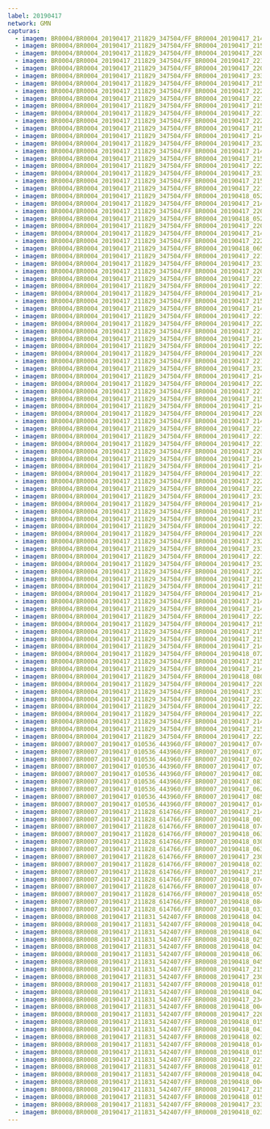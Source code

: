 ```yaml
---
label: 20190417
network: GMN
capturas:
  - imagem: BR0004/BR0004_20190417_211829_347504/FF_BR0004_20190417_214634_113_0029440.fits_maxpixel.jpg
  - imagem: BR0004/BR0004_20190417_211829_347504/FF_BR0004_20190417_215258_018_0036352.fits_maxpixel.jpg
  - imagem: BR0004/BR0004_20190417_211829_347504/FF_BR0004_20190417_220203_108_0046336.fits_maxpixel.jpg
  - imagem: BR0004/BR0004_20190417_211829_347504/FF_BR0004_20190417_221847_418_0063744.fits_maxpixel.jpg
  - imagem: BR0004/BR0004_20190417_211829_347504/FF_BR0004_20190417_220319_014_0047616.fits_maxpixel.jpg
  - imagem: BR0004/BR0004_20190417_211829_347504/FF_BR0004_20190417_233313_578_0097024.fits_maxpixel.jpg
  - imagem: BR0004/BR0004_20190417_211829_347504/FF_BR0004_20190417_215745_686_0041472.fits_maxpixel.jpg
  - imagem: BR0004/BR0004_20190417_211829_347504/FF_BR0004_20190417_222354_154_0068864.fits_maxpixel.jpg
  - imagem: BR0004/BR0004_20190417_211829_347504/FF_BR0004_20190417_221633_709_0061440.fits_maxpixel.jpg
  - imagem: BR0004/BR0004_20190417_211829_347504/FF_BR0004_20190417_215056_937_0034048.fits_maxpixel.jpg
  - imagem: BR0004/BR0004_20190417_211829_347504/FF_BR0004_20190417_221621_028_0061184.fits_maxpixel.jpg
  - imagem: BR0004/BR0004_20190417_211829_347504/FF_BR0004_20190417_222734_737_0072960.fits_maxpixel.jpg
  - imagem: BR0004/BR0004_20190417_211829_347504/FF_BR0004_20190417_215107_843_0034304.fits_maxpixel.jpg
  - imagem: BR0004/BR0004_20190417_211829_347504/FF_BR0004_20190417_214457_075_0027648.fits_maxpixel.jpg
  - imagem: BR0004/BR0004_20190417_211829_347504/FF_BR0004_20190417_232813_838_0091136.fits_maxpixel.jpg
  - imagem: BR0004/BR0004_20190417_211829_347504/FF_BR0004_20190417_214855_019_0032000.fits_maxpixel.jpg
  - imagem: BR0004/BR0004_20190417_211829_347504/FF_BR0004_20190417_215202_888_0035328.fits_maxpixel.jpg
  - imagem: BR0004/BR0004_20190417_211829_347504/FF_BR0004_20190417_222251_397_0067840.fits_maxpixel.jpg
  - imagem: BR0004/BR0004_20190417_211829_347504/FF_BR0004_20190417_233253_167_0096512.fits_maxpixel.jpg
  - imagem: BR0004/BR0004_20190417_211829_347504/FF_BR0004_20190417_215851_673_0042752.fits_maxpixel.jpg
  - imagem: BR0004/BR0004_20190417_211829_347504/FF_BR0004_20190417_221051_051_0055296.fits_maxpixel.jpg
  - imagem: BR0004/BR0004_20190417_211829_347504/FF_BR0004_20190418_052716_045_0468480.fits_maxpixel.jpg
  - imagem: BR0004/BR0004_20190417_211829_347504/FF_BR0004_20190417_214342_412_0026112.fits_maxpixel.jpg
  - imagem: BR0004/BR0004_20190417_211829_347504/FF_BR0004_20190417_220417_745_0048640.fits_maxpixel.jpg
  - imagem: BR0004/BR0004_20190417_211829_347504/FF_BR0004_20190418_052702_933_0468224.fits_maxpixel.jpg
  - imagem: BR0004/BR0004_20190417_211829_347504/FF_BR0004_20190417_220405_864_0048384.fits_maxpixel.jpg
  - imagem: BR0004/BR0004_20190417_211829_347504/FF_BR0004_20190417_214529_997_0028160.fits_maxpixel.jpg
  - imagem: BR0004/BR0004_20190417_211829_347504/FF_BR0004_20190417_222426_495_0069632.fits_maxpixel.jpg
  - imagem: BR0004/BR0004_20190417_211829_347504/FF_BR0004_20190418_065125_549_0534528.fits_maxpixel.jpg
  - imagem: BR0004/BR0004_20190417_211829_347504/FF_BR0004_20190417_221317_269_0058112.fits_maxpixel.jpg
  - imagem: BR0004/BR0004_20190417_211829_347504/FF_BR0004_20190417_233519_788_0099328.fits_maxpixel.jpg
  - imagem: BR0004/BR0004_20190417_211829_347504/FF_BR0004_20190417_220119_414_0045568.fits_maxpixel.jpg
  - imagem: BR0004/BR0004_20190417_211829_347504/FF_BR0004_20190417_221338_727_0058368.fits_maxpixel.jpg
  - imagem: BR0004/BR0004_20190417_211829_347504/FF_BR0004_20190417_221610_609_0060928.fits_maxpixel.jpg
  - imagem: BR0004/BR0004_20190417_211829_347504/FF_BR0004_20190417_214833_575_0031488.fits_maxpixel.jpg
  - imagem: BR0004/BR0004_20190417_211829_347504/FF_BR0004_20190417_215118_858_0034560.fits_maxpixel.jpg
  - imagem: BR0004/BR0004_20190417_211829_347504/FF_BR0004_20190417_214132_275_0023808.fits_maxpixel.jpg
  - imagem: BR0004/BR0004_20190417_211829_347504/FF_BR0004_20190417_221918_207_0064256.fits_maxpixel.jpg
  - imagem: BR0004/BR0004_20190417_211829_347504/FF_BR0004_20190417_222416_123_0069376.fits_maxpixel.jpg
  - imagem: BR0004/BR0004_20190417_211829_347504/FF_BR0004_20190417_221537_857_0060416.fits_maxpixel.jpg
  - imagem: BR0004/BR0004_20190417_211829_347504/FF_BR0004_20190417_214611_927_0028928.fits_maxpixel.jpg
  - imagem: BR0004/BR0004_20190417_211829_347504/FF_BR0004_20190417_222446_977_0069888.fits_maxpixel.jpg
  - imagem: BR0004/BR0004_20190417_211829_347504/FF_BR0004_20190417_220308_630_0047360.fits_maxpixel.jpg
  - imagem: BR0004/BR0004_20190417_211829_347504/FF_BR0004_20190417_221225_747_0057088.fits_maxpixel.jpg
  - imagem: BR0004/BR0004_20190417_211829_347504/FF_BR0004_20190417_232905_466_0092160.fits_maxpixel.jpg
  - imagem: BR0004/BR0004_20190417_211829_347504/FF_BR0004_20190417_214228_005_0024832.fits_maxpixel.jpg
  - imagem: BR0004/BR0004_20190417_211829_347504/FF_BR0004_20190417_222456_772_0070144.fits_maxpixel.jpg
  - imagem: BR0004/BR0004_20190417_211829_347504/FF_BR0004_20190417_221411_899_0058880.fits_maxpixel.jpg
  - imagem: BR0004/BR0004_20190417_211829_347504/FF_BR0004_20190417_215152_259_0035072.fits_maxpixel.jpg
  - imagem: BR0004/BR0004_20190417_211829_347504/FF_BR0004_20190417_214540_557_0028416.fits_maxpixel.jpg
  - imagem: BR0004/BR0004_20190417_211829_347504/FF_BR0004_20190417_220332_780_0047872.fits_maxpixel.jpg
  - imagem: BR0004/BR0004_20190417_211829_347504/FF_BR0004_20190417_214739_710_0030464.fits_maxpixel.jpg
  - imagem: BR0004/BR0004_20190417_211829_347504/FF_BR0004_20190417_221938_240_0064768.fits_maxpixel.jpg
  - imagem: BR0004/BR0004_20190417_211829_347504/FF_BR0004_20190417_221349_613_0058624.fits_maxpixel.jpg
  - imagem: BR0004/BR0004_20190417_211829_347504/FF_BR0004_20190417_221928_213_0064512.fits_maxpixel.jpg
  - imagem: BR0004/BR0004_20190417_211829_347504/FF_BR0004_20190417_220005_723_0044032.fits_maxpixel.jpg
  - imagem: BR0004/BR0004_20190417_211829_347504/FF_BR0004_20190417_214844_656_0031744.fits_maxpixel.jpg
  - imagem: BR0004/BR0004_20190417_211829_347504/FF_BR0004_20190417_214750_966_0030720.fits_maxpixel.jpg
  - imagem: BR0004/BR0004_20190417_211829_347504/FF_BR0004_20190417_221715_863_0062208.fits_maxpixel.jpg
  - imagem: BR0004/BR0004_20190417_211829_347504/FF_BR0004_20190417_222050_024_0066048.fits_maxpixel.jpg
  - imagem: BR0004/BR0004_20190417_211829_347504/FF_BR0004_20190417_222708_333_0072448.fits_maxpixel.jpg
  - imagem: BR0004/BR0004_20190417_211829_347504/FF_BR0004_20190417_233303_158_0096768.fits_maxpixel.jpg
  - imagem: BR0004/BR0004_20190417_211829_347504/FF_BR0004_20190417_214217_383_0024576.fits_maxpixel.jpg
  - imagem: BR0004/BR0004_20190417_211829_347504/FF_BR0004_20190417_215023_912_0033536.fits_maxpixel.jpg
  - imagem: BR0004/BR0004_20190417_211829_347504/FF_BR0004_20190417_232844_566_0091904.fits_maxpixel.jpg
  - imagem: BR0004/BR0004_20190417_211829_347504/FF_BR0004_20190417_221246_566_0057344.fits_maxpixel.jpg
  - imagem: BR0004/BR0004_20190417_211829_347504/FF_BR0004_20190417_220343_820_0048128.fits_maxpixel.jpg
  - imagem: BR0004/BR0004_20190417_211829_347504/FF_BR0004_20190417_232834_102_0091648.fits_maxpixel.jpg
  - imagem: BR0004/BR0004_20190417_211829_347504/FF_BR0004_20190417_233509_024_0099072.fits_maxpixel.jpg
  - imagem: BR0004/BR0004_20190417_211829_347504/FF_BR0004_20190417_221549_845_0060672.fits_maxpixel.jpg
  - imagem: BR0004/BR0004_20190417_211829_347504/FF_BR0004_20190417_232823_811_0091392.fits_maxpixel.jpg
  - imagem: BR0004/BR0004_20190417_211829_347504/FF_BR0004_20190417_222029_649_0065792.fits_maxpixel.jpg
  - imagem: BR0004/BR0004_20190417_211829_347504/FF_BR0004_20190417_215129_696_0034816.fits_maxpixel.jpg
  - imagem: BR0004/BR0004_20190417_211829_347504/FF_BR0004_20190417_215034_886_0033792.fits_maxpixel.jpg
  - imagem: BR0004/BR0004_20190417_211829_347504/FF_BR0004_20190417_214204_087_0024320.fits_maxpixel.jpg
  - imagem: BR0004/BR0004_20190417_211829_347504/FF_BR0004_20190417_214801_512_0030976.fits_maxpixel.jpg
  - imagem: BR0004/BR0004_20190417_211829_347504/FF_BR0004_20190417_214822_882_0031232.fits_maxpixel.jpg
  - imagem: BR0004/BR0004_20190417_211829_347504/FF_BR0004_20190417_222507_062_0070400.fits_maxpixel.jpg
  - imagem: BR0004/BR0004_20190417_211829_347504/FF_BR0004_20190417_215236_081_0035840.fits_maxpixel.jpg
  - imagem: BR0004/BR0004_20190417_211829_347504/FF_BR0004_20190417_215012_823_0033280.fits_maxpixel.jpg
  - imagem: BR0004/BR0004_20190417_211829_347504/FF_BR0004_20190417_215214_156_0035584.fits_maxpixel.jpg
  - imagem: BR0004/BR0004_20190417_211829_347504/FF_BR0004_20190417_214623_722_0029184.fits_maxpixel.jpg
  - imagem: BR0004/BR0004_20190417_211829_347504/FF_BR0004_20190418_072418_766_0569856.fits_maxpixel.jpg
  - imagem: BR0004/BR0004_20190417_211829_347504/FF_BR0004_20190417_215901_816_0043008.fits_maxpixel.jpg
  - imagem: BR0004/BR0004_20190417_211829_347504/FF_BR0004_20190417_214939_277_0032768.fits_maxpixel.jpg
  - imagem: BR0004/BR0004_20190417_211829_347504/FF_BR0004_20190418_080308_490_0611072.fits_maxpixel.jpg
  - imagem: BR0004/BR0004_20190417_211829_347504/FF_BR0004_20190417_220508_123_0049408.fits_maxpixel.jpg
  - imagem: BR0004/BR0004_20190417_211829_347504/FF_BR0004_20190417_233323_654_0097280.fits_maxpixel.jpg
  - imagem: BR0004/BR0004_20190417_211829_347504/FF_BR0004_20190417_221644_640_0061696.fits_maxpixel.jpg
  - imagem: BR0004/BR0004_20190417_211829_347504/FF_BR0004_20190417_222100_207_0066304.fits_maxpixel.jpg
  - imagem: BR0004/BR0004_20190417_211829_347504/FF_BR0004_20190417_222135_405_0066816.fits_maxpixel.jpg
  - imagem: BR0004/BR0004_20190417_211829_347504/FF_BR0004_20190417_214950_754_0033024.fits_maxpixel.jpg
  - imagem: BR0004/BR0004_20190417_211829_347504/FF_BR0004_20190417_215724_102_0041216.fits_maxpixel.jpg
  - imagem: BR0004/BR0004_20190417_211829_347504/FF_BR0004_20190417_222745_132_0073216.fits_maxpixel.jpg
  - imagem: BR0007/BR0007_20190417_010536_443960/FF_BR0007_20190417_074928_730_0410368.fits_maxpixel.jpg
  - imagem: BR0007/BR0007_20190417_010536_443960/FF_BR0007_20190417_072745_441_0388096.fits_maxpixel.jpg
  - imagem: BR0007/BR0007_20190417_010536_443960/FF_BR0007_20190417_024305_211_0097792.fits_maxpixel.jpg
  - imagem: BR0007/BR0007_20190417_010536_443960/FF_BR0007_20190417_072235_601_0382976.fits_maxpixel.jpg
  - imagem: BR0007/BR0007_20190417_010536_443960/FF_BR0007_20190417_082442_697_0446208.fits_maxpixel.jpg
  - imagem: BR0007/BR0007_20190417_010536_443960/FF_BR0007_20190417_083001_301_0451584.fits_maxpixel.jpg
  - imagem: BR0007/BR0007_20190417_010536_443960/FF_BR0007_20190417_062601_813_0325888.fits_maxpixel.jpg
  - imagem: BR0007/BR0007_20190417_010536_443960/FF_BR0007_20190417_085048_630_0472832.fits_maxpixel.jpg
  - imagem: BR0007/BR0007_20190417_010536_443960/FF_BR0007_20190417_014011_586_0034560.fits_maxpixel.jpg
  - imagem: BR0007/BR0007_20190417_211828_614766/FF_BR0007_20190417_214558_809_0027648.fits_maxpixel.jpg
  - imagem: BR0007/BR0007_20190417_211828_614766/FF_BR0007_20190418_001620_097_0182784.fits_maxpixel.jpg
  - imagem: BR0007/BR0007_20190417_211828_614766/FF_BR0007_20190418_074335_839_0634880.fits_maxpixel.jpg
  - imagem: BR0007/BR0007_20190417_211828_614766/FF_BR0007_20190418_063024_798_0560896.fits_maxpixel.jpg
  - imagem: BR0007/BR0007_20190417_211828_614766/FF_BR0007_20190418_030030_293_0349184.fits_maxpixel.jpg
  - imagem: BR0007/BR0007_20190417_211828_614766/FF_BR0007_20190418_063354_654_0564480.fits_maxpixel.jpg
  - imagem: BR0007/BR0007_20190417_211828_614766/FF_BR0007_20190417_230609_912_0110848.fits_maxpixel.jpg
  - imagem: BR0007/BR0007_20190417_211828_614766/FF_BR0007_20190418_023349_703_0322304.fits_maxpixel.jpg
  - imagem: BR0007/BR0007_20190417_211828_614766/FF_BR0007_20190417_215827_303_0040448.fits_maxpixel.jpg
  - imagem: BR0007/BR0007_20190417_211828_614766/FF_BR0007_20190418_074320_878_0634624.fits_maxpixel.jpg
  - imagem: BR0007/BR0007_20190417_211828_614766/FF_BR0007_20190418_074305_855_0634368.fits_maxpixel.jpg
  - imagem: BR0007/BR0007_20190417_211828_614766/FF_BR0007_20190418_055431_923_0524288.fits_maxpixel.jpg
  - imagem: BR0007/BR0007_20190417_211828_614766/FF_BR0007_20190418_084857_241_0700416.fits_maxpixel.jpg
  - imagem: BR0007/BR0007_20190417_211828_614766/FF_BR0007_20190418_033252_987_0382208.fits_maxpixel.jpg
  - imagem: BR0008/BR0008_20190417_211831_542407/FF_BR0008_20190418_043018_888_0428800.fits_maxpixel.jpg
  - imagem: BR0008/BR0008_20190417_211831_542407/FF_BR0008_20190418_042520_085_0424192.fits_maxpixel.jpg
  - imagem: BR0008/BR0008_20190417_211831_542407/FF_BR0008_20190418_043905_203_0437504.fits_maxpixel.jpg
  - imagem: BR0008/BR0008_20190417_211831_542407/FF_BR0008_20190418_025901_060_0339712.fits_maxpixel.jpg
  - imagem: BR0008/BR0008_20190417_211831_542407/FF_BR0008_20190418_043849_135_0437248.fits_maxpixel.jpg
  - imagem: BR0008/BR0008_20190417_211831_542407/FF_BR0008_20190418_063345_743_0551936.fits_maxpixel.jpg
  - imagem: BR0008/BR0008_20190417_211831_542407/FF_BR0008_20190418_045726_234_0455936.fits_maxpixel.jpg
  - imagem: BR0008/BR0008_20190417_211831_542407/FF_BR0008_20190417_215008_822_0027648.fits_maxpixel.jpg
  - imagem: BR0008/BR0008_20190417_211831_542407/FF_BR0008_20190417_230116_372_0098304.fits_maxpixel.jpg
  - imagem: BR0008/BR0008_20190417_211831_542407/FF_BR0008_20190418_015955_409_0279808.fits_maxpixel.jpg
  - imagem: BR0008/BR0008_20190417_211831_542407/FF_BR0008_20190418_042441_586_0423680.fits_maxpixel.jpg
  - imagem: BR0008/BR0008_20190417_211831_542407/FF_BR0008_20190417_234229_299_0139776.fits_maxpixel.jpg
  - imagem: BR0008/BR0008_20190417_211831_542407/FF_BR0008_20190418_004058_390_0198656.fits_maxpixel.jpg
  - imagem: BR0008/BR0008_20190417_211831_542407/FF_BR0008_20190417_220517_629_0042240.fits_maxpixel.jpg
  - imagem: BR0008/BR0008_20190417_211831_542407/FF_BR0008_20190418_015647_593_0276480.fits_maxpixel.jpg
  - imagem: BR0008/BR0008_20190417_211831_542407/FF_BR0008_20190418_043053_507_0429312.fits_maxpixel.jpg
  - imagem: BR0008/BR0008_20190417_211831_542407/FF_BR0008_20190418_023344_649_0313856.fits_maxpixel.jpg
  - imagem: BR0008/BR0008_20190417_211831_542407/FF_BR0008_20190418_014955_745_0269312.fits_maxpixel.jpg
  - imagem: BR0008/BR0008_20190417_211831_542407/FF_BR0008_20190418_015156_350_0271360.fits_maxpixel.jpg
  - imagem: BR0008/BR0008_20190417_211831_542407/FF_BR0008_20190417_221221_821_0049152.fits_maxpixel.jpg
  - imagem: BR0008/BR0008_20190417_211831_542407/FF_BR0008_20190418_015800_111_0277760.fits_maxpixel.jpg
  - imagem: BR0008/BR0008_20190417_211831_542407/FF_BR0008_20190418_042501_448_0423936.fits_maxpixel.jpg
  - imagem: BR0008/BR0008_20190417_211831_542407/FF_BR0008_20190418_004042_673_0198400.fits_maxpixel.jpg
  - imagem: BR0008/BR0008_20190417_211831_542407/FF_BR0008_20190417_215829_327_0035584.fits_maxpixel.jpg
  - imagem: BR0008/BR0008_20190417_211831_542407/FF_BR0008_20190418_015125_840_0270848.fits_maxpixel.jpg
  - imagem: BR0008/BR0008_20190417_211831_542407/FF_BR0008_20190417_233030_807_0127488.fits_maxpixel.jpg
  - imagem: BR0008/BR0008_20190417_211831_542407/FF_BR0008_20190418_023358_149_0314112.fits_maxpixel.jpg
---
```

